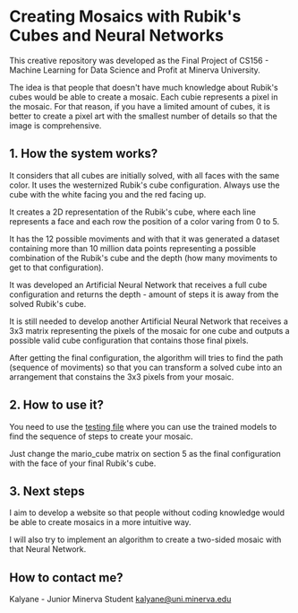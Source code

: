 # Creating Mosaics with Rubik's Cubes and Neural Networks

This creative repository was developed as the Final Project of CS156 - Machine Learning for Data Science and Profit at Minerva University.

The idea is that people that doesn't have much knowledge about Rubik's cubes would be able to create a mosaic. Each cubie represents a pixel in the mosaic. For that reason, if you have a limited amount of cubes, it is better to create a pixel art with the smallest number of details so that the image is comprehensive.

## 1. How the system works?

It considers that all cubes are initially solved, with all faces with the same color. It uses the westernized Rubik's cube configuration. Always use the cube with the white facing you and the red facing up.

It creates a 2D representation of the Rubik's cube, where each line represents a face and each row the position of a color varing from 0 to 5.

It has the 12 possible moviments and with that it was generated a dataset containing more than 10 million data points representing a possible combination of the Rubik's cube and the depth (how many moviments to get to that configuration).

It was developed an Artificial Neural Network that receives a full cube configuration and returns the depth - amount of steps it is away from the solved Rubik's cube.

It is still needed to develop another Artificial Neural Network that receives a 3x3 matrix representing the pixels of the mosaic for one cube and outputs a possible valid cube configuration that contains those final pixels. 

After getting the final configuration, the algorithm will tries to find the path (sequence of moviments) so that you can transform a solved cube into an arrangement that constains the 3x3 pixels from your mosaic.

## 2. How to use it?

You need to use the [testing file](testing_neural_net.ipynb) where you can use the trained models to find the sequence of steps to create your mosaic.

Just change the mario_cube matrix on section 5 as the final configuration with the face of your final Rubik's cube.

## 3. Next steps

I aim to develop a website so that people without coding knowledge would be able to create mosaics in a more intuitive way.

I will also try to implement an algorithm to create a two-sided mosaic with that Neural Network.

## How to contact me?

Kalyane - Junior Minerva Student 
<kalyane@uni.minerva.edu>